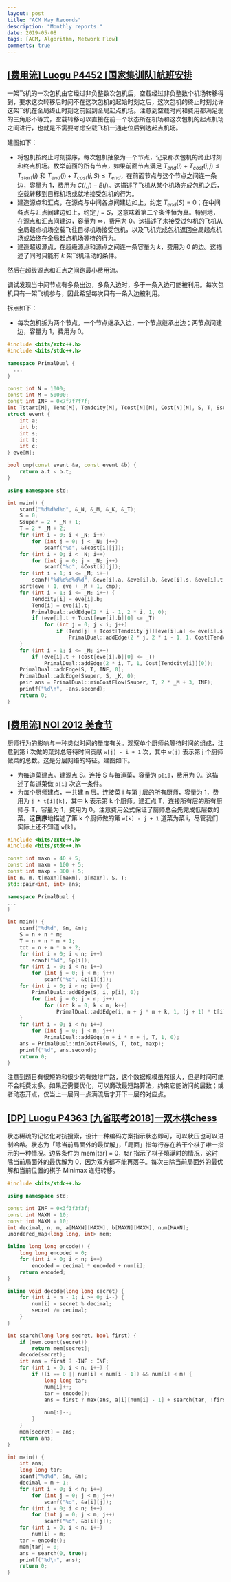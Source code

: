 ```yaml
---
layout: post
title: "ACM May Records"
description: "Monthly reports."
date: 2019-05-08
tags: [ACM, Algorithm, Network Flow]
comments: true
---
```


## [[费用流] Luogu P4452 [国家集训队]航班安排](https://www.luogu.org/problemnew/show/P4452)

一架飞机的一次包机由它经过非负整数次包机后，空载经过非负整数个机场转移得到，要求这次转移后时间不在这次包机的起始时刻之后，这次包机的终止时刻允许这架飞机在全局终止时刻之前回到全局起点机场。注意到空载时间和费用都满足弱的三角形不等式，空载转移可以直接在前一个状态所在机场和这次包机的起点机场之间进行，也就是不需要考虑空载飞机一通走位后到达起点机场。

建图如下：

+ 将包机按终止时刻排序，每次包机抽象为一个节点，记录那次包机的终止时刻和终点机场。枚举前面的所有节点，如果前面节点满足 $T_{end}(i) + T_{cost}(i, j) \le T_{start}(j)$ 和 $T_{end}(j) + T_{cost}(j, S) \le T_{end}$，在前面节点与这个节点之间连一条边，容量为 $1$，费用为 $C(i, j) - E(j)$。这描述了飞机从某个机场完成包机之后，空载转移到目标机场或就地接受包机的行为。
+ 建造源点和汇点，在源点与中间各点间建边如上，约定 $T_{end}(S) = 0$；在中间各点与汇点间建边如上，约定 $j = S$，这意味着第二个条件恒为真。特别地，在源点和汇点间建边，容量为 $\infty$，费用为 $0$。这描述了未接受过包机的飞机从全局起点机场空载飞往目标机场接受包机，以及飞机完成包机返回全局起点机场或始终在全局起点机场等待的行为。
+ 建造超级源点，在超级源点和源点之间连一条容量为 $k$，费用为 $0$ 的边。这描述了同时只能有 $k$ 架飞机活动的条件。

然后在超级源点和汇点之间跑最小费用流。

调试发现当中间节点有多条出边，多条入边时，多于一条入边可能被利用。每次包机只有一架飞机参与，因此希望每次只有一条入边被利用。

拆点如下：

+ 每次包机拆为两个节点。一个节点继承入边，一个节点继承出边；两节点间建边，容量为 $1$，费用为 $0$。

```cpp
#include <bits/extc++.h>
#include <bits/stdc++.h>

namespace PrimalDual {
  ...
}

const int N = 1000;
const int M = 50000;
const int INF = 0x7f7f7f7f;
int Tstart[M], Tend[M], Tendcity[M], Tcost[N][N], Cost[N][N], S, T, Ssuper, _N, _M, _K, _T;
struct event {
    int a;
    int b;
    int s;
    int t;
    int c;
} eve[M];

bool cmp(const event &a, const event &b) {
    return a.t < b.t;
}

using namespace std;

int main() {
    scanf("%d%d%d%d", &_N, &_M, &_K, &_T);
    S = 0;
    Ssuper = 2 * _M + 1;
    T = 2 * _M + 2;
    for (int i = 0; i < _N; i++)
        for (int j = 0; j < _N; j++)
            scanf("%d", &Tcost[i][j]);
    for (int i = 0; i < _N; i++)
        for (int j = 0; j < _N; j++)
            scanf("%d", &Cost[i][j]);
    for (int i = 1; i <= _M; i++)
        scanf("%d%d%d%d%d", &eve[i].a, &eve[i].b, &eve[i].s, &eve[i].t, &eve[i].c);
    sort(eve + 1, eve + _M + 1, cmp);
    for (int i = 1; i <= _M; i++) {
        Tendcity[i] = eve[i].b;
        Tend[i] = eve[i].t;
        PrimalDual::addEdge(2 * i - 1, 2 * i, 1, 0);
        if (eve[i].t + Tcost[eve[i].b][0] <= _T)
            for (int j = 0; j < i; j++)
                if (Tend[j] + Tcost[Tendcity[j]][eve[i].a] <= eve[i].s)
                    PrimalDual::addEdge(2 * j, 2 * i - 1, 1, Cost[Tendcity[j]][eve[i].a] - eve[i].c);
    }
    for (int i = 1; i <= _M; i++)
        if (eve[i].t + Tcost[eve[i].b][0] <= _T)
            PrimalDual::addEdge(2 * i, T, 1, Cost[Tendcity[i]][0]);
    PrimalDual::addEdge(S, T, INF, 0);
    PrimalDual::addEdge(Ssuper, S, _K, 0);
    pair ans = PrimalDual::minCostFlow(Ssuper, T, 2 * _M + 3, INF);
    printf("%d\n", -ans.second);
    return 0;
}
```

## [[费用流] NOI 2012 美食节](https://bzoj.nicecream.top/JudgeOnline/2879.html)

厨师行为的影响与一种类似时间的量度有关。观察单个厨师总等待时间的组成，注意到第 i 次做的菜对总等待时间贡献 `w[j] - i + 1` 次，其中 `w[j]` 表示第 j 个厨师做菜的总数。这是分层网络的特征。建图如下。

+ 为每道菜建点。建源点 S。连接 S 与每道菜，容量为 `p[i]`，费用为 0。这描述了每道菜做 `p[i]` 次这一条件。
+ 为每个厨师建点，一共建 n 层。连接菜 i 与第 j 层的所有厨师，容量为 1，费用为 `j * t[i][k]`，其中 k 表示第 k 个厨师。建汇点 T，连接所有层的所有厨师与 T，容量为 1，费用为 0。注意费用公式保证了厨师总会先完成低层数的菜。这**倒序**地描述了第 k 个厨师做的第 `w[k] - j + 1` 道菜为菜 i，尽管我们实际上还不知道 `w[k]`。

```cpp
#include <bits/extc++.h>
#include <bits/stdc++.h>

const int maxn = 40 + 5;
const int maxm = 100 + 5;
const int maxp = 800 + 5;
int n, m, t[maxn][maxm], p[maxn], S, T;
std::pair<int, int> ans;

namespace PrimalDual {
...
}

int main() {
    scanf("%d%d", &n, &m);
    S = n + n * m;
    T = n + n * m + 1;
    tot = n + n * m + 2;
    for (int i = 0; i < n; i++)
        scanf("%d", &p[i]);
    for (int i = 0; i < n; i++)
        for (int j = 0; j < m; j++)
            scanf("%d", &t[i][j]);
    for (int i = 0; i < n; i++) {
        PrimalDual::addEdge(S, i, p[i], 0);
        for (int j = 0; j < n; j++)
            for (int k = 0; k < m; k++)
                PrimalDual::addEdge(i, n + j * m + k, 1, (j + 1) * t[i][k]);
    }
    for (int i = 0; i < n; i++)
        for (int j = 0; j < m; j++)
            PrimalDual::addEdge(n + i * m + j, T, 1, 0);
    ans = PrimalDual::minCostFlow(S, T, tot, maxp);
    printf("%d", ans.second);
    return 0;
}
```

注意到题目有很短的和很少的有效增广路，这个数据规模虽然很大，但是时间可能不会耗费太多。如果还需要优化，可以魔改最短路算法，约束它能访问的层数；或者动态开点，仅当上一层同一点满流后才开下一层的对应点。

## [[DP] Luogu P4363 [九省联考2018]一双木棋chess](https://www.luogu.org/problemnew/show/P4363)

状态稀疏的记忆化对抗搜索，设计一种编码方案指示状态即可，可以状压也可以进制哈希。状态为「除当前局面外的最优解」，「局面」指每行存在若干个棋子唯一指示的一种情况。边界条件为 mem[tar] = 0，tar 指示了棋子填满时的情况，这时除当前局面外的最优解为 0，因为双方都不能再落子。每次由除当前局面外的最优解和当前位置的棋子 Minimax 递归转移。

```cpp
#include <bits/stdc++.h>

using namespace std;

const int INF = 0x3f3f3f3f;
const int MAXN = 10;
const int MAXM = 10;
int decimal, n, m, a[MAXN][MAXM], b[MAXN][MAXM], num[MAXN];
unordered_map<long long, int> mem;

inline long long encode() {
    long long encoded = 0;
    for (int i = 0; i < n; i++)
        encoded = decimal * encoded + num[i];
    return encoded;
}

inline void decode(long long secret) {
    for (int i = n - 1; i >= 0; i--) {
        num[i] = secret % decimal;
        secret /= decimal;
    }
}

int search(long long secret, bool first) {
    if (mem.count(secret))
        return mem[secret];
    decode(secret);
    int ans = first ? -INF : INF;
    for (int i = 0; i < n; i++) {
        if ((i == 0 || num[i] < num[i - 1]) && num[i] < m) {
            long long tar;
            num[i]++;
            tar = encode();
            ans = first ? max(ans, a[i][num[i] - 1] + search(tar, !first)) : min(ans, -b[i][num[i] - 1] +
                                                                                      search(tar, !first));
            num[i]--;
        }
    }
    mem[secret] = ans;
    return ans;
}

int main() {
    int ans;
    long long tar;
    scanf("%d%d", &n, &m);
    decimal = m + 1;
    for (int i = 0; i < n; i++)
        for (int j = 0; j < m; j++)
            scanf("%d", &a[i][j]);
    for (int i = 0; i < n; i++)
        for (int j = 0; j < m; j++)
            scanf("%d", &b[i][j]);
    for (int i = 0; i < n; i++)
        num[i] = m;
    tar = encode();
    mem[tar] = 0;
    ans = search(0, true);
    printf("%d\n", ans);
    return 0;
}
```

